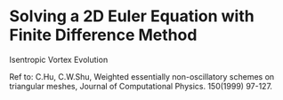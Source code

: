 # Solving a 2D Euler Equation with Finite Difference Method

Isentropic Vortex Evolution

Ref to: C.Hu, C.W.Shu, Weighted essentially non-oscillatory schemes on triangular meshes, Journal of Computational Physics. 150(1999) 97-127.
